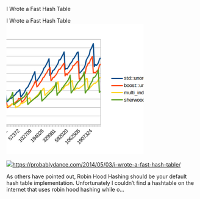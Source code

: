 I Wrote a Fast Hash Table

I Wrote a Fast Hash Table
![](../_resources/cdea8a4c2db879326b20b69043e26246.png)

![](../_resources/9dfe6bb5aed2b511681c863c34baeff3.png)https://probablydance.com/2014/05/03/i-wrote-a-fast-hash-table/

As others have pointed out, Robin Hood Hashing should be your default hash table implementation. Unfortunately I couldn’t find a hashtable on the internet that uses robin hood hashing while o…